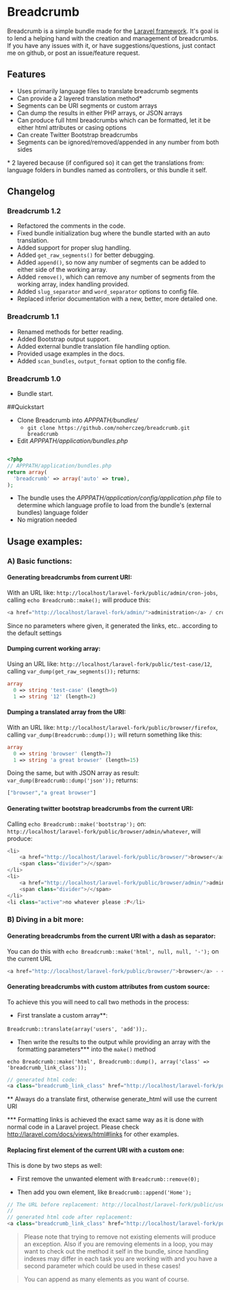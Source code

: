 # Breadcrumb

Breadcrumb is a simple bundle made for the [Laravel framework](http://laravel.com/). It's goal is to lend a helping hand with the creation and management of breadcrumbs. If you have any issues with it, or have suggestions/questions, just contact me on github, or post an issue/feature request.

## Features

* Uses primarily language files to translate breadcrumb segments
* Can provide a 2 layered translation method*
* Segments can be URI segments or custom arrays
* Can dump the results in either PHP arrays, or JSON arrays
* Can produce full html breadcrumbs which can be formatted, let it be either html attributes or casing options
* Can create Twitter Bootstrap breadcrumbs
* Segments can be ignored/removed/appended in any number from both sides

\* 2 layered because (if configured so) it can get the translations from: language folders in bundles named as controllers, or this bundle it self. 

## Changelog

### Breadcrumb 1.2
- Refactored the comments in the code.
- Fixed bundle initialization bug where the bundle started with an auto translation.
- Added support for proper slug handling.
- Added `get_raw_segments()` for better debugging.
- Added `append()`, so now any number of segments can be added to either side of the working array.
- Added `remove()`, which can remove any number of segments from the working array, index handling provided.
- Added `slug_separator` and `word_separator` options to config file.
- Replaced inferior documentation with a new, better, more detailed one.

### Breadcrumb 1.1
- Renamed methods for better reading.
- Added Bootstrap output support.
- Added external bundle translation file handling option.
- Provided usage examples in the docs.
- Added `scan_bundles`, `output_format` option to the config file.

### Breadcrumb 1.0
- Bundle start.

##Quickstart

* Clone Breadcrumb into *APPPATH/bundles/*
  * ```git clone https://github.com/noherczeg/breadcrumb.git breadcrumb```
* Edit *APPPATH/application/bundles.php*

```php

<?php
// APPPATH/application/bundles.php
return array(
  'breadcrumb' => array('auto' => true),
);
```
* The bundle uses the *APPPATH/application/config/application.php* file to determine which language profile to load from the bundle's (external bundles) language folder
* No migration needed

## Usage examples:

### A) Basic functions:

#### Generating breadcrumbs from current URI:
With an URL like: `http://localhost/laravel-fork/public/admin/cron-jobs`, calling `echo Breadcrumb::make();` will produce this:
```php
<a href="http://localhost/laravel-fork/admin/">administration</a> / cron jobs
```

Since no parameters where given, it generated the links, etc.. according to the default settings

#### Dumping current working array:
Using an URL like: `http://localhost/laravel-fork/public/test-case/12`, calling `var_dump(get_raw_segments());` returns:
```php
array
  0 => string 'test-case' (length=9)
  1 => string '12' (length=2)
```

#### Dumping a translated array from the URI:
With an URL like: `http://localhost/laravel-fork/public/browser/firefox`, calling `var_dump(Breadcrumb::dump());` will return something like this:
```php
array
  0 => string 'browser' (length=7)
  1 => string 'a great browser' (length=15)
```
Doing the same, but with JSON array as result: `var_dump(Breadcrumb::dump('json'));` returns:

```php
["browser","a great browser"]
```
#### Generating twitter bootstrap breadcrumbs from the current URI:
Calling `echo Breadcrumb::make('bootstrap');` on: `http://localhost/laravel-fork/public/browser/admin/whatever`,  will produce:
```php
<li>
    <a href="http://localhost/laravel-fork/public/browser/">browser</a> 
    <span class="divider">/</span>
</li>
<li>
    <a href="http://localhost/laravel-fork/public/browser/admin/">administration</a> 
    <span class="divider">/</span>
</li>
<li class="active">no whatever please :P</li>

```

### B) Diving in a bit more:

#### Generating breadcrumbs from the current URI with a dash as separator:
You can do this with `echo Breadcrumb::make('html', null, null, '-');` on the current URL

```php
<a href="http://localhost/laravel-fork/public/browser/">browser</a> - <a href="http://localhost/laravel-fork/public/browser/firefox-is-pro/">a great browser</a> - poke
```

#### Generating breadcrumbs with custom attributes from custom source:
To achieve this you will need to call two methods in the process:

- First translate a custom array**:

`Breadcrumb::translate(array('users', 'add'));`.

- Then write the results to the output while providing an array with the formatting parameters\*** into the `make()` method

`echo Breadcrumb::make('html', Breadcrumb::dump(), array('class' => 'breadcrumb_link_class'));`

```php
// generated html code:
<a class="breadcrumb_link_class" href="http://localhost/laravel-fork/public/users/">users</a> / add
```
\** Always do a translate first, otherwise generate_html will use the current URI

\*** Formatting links is achieved the exact same way as it is done with normal code in a Laravel project. Please check http://laravel.com/docs/views/html#links for other examples.

#### Replacing first element of the current URI with a custom one:
This is done by two steps as well:

- First remove the unwanted element with `Breadcrumb::remove(0);`

- Then add you own element, like `Breadcrumb::append('Home');`

```php
// The URL before replacement: http://localhost/laravel-fork/public/users/list
// 
// generated html code after replacement:
<a class="breadcrumb_link_class" href="http://localhost/laravel-fork/public/home/">Main page</a> / Same List
```

> Please note that trying to remove not existing elements will produce an exception. Also if you are removing elements in a loop, you may want to check out the method it self in the bundle, since handling indexes may differ in each task you are working with and you have a second parameter which could be used in these cases!

>You can append as many elements as you want of course.

